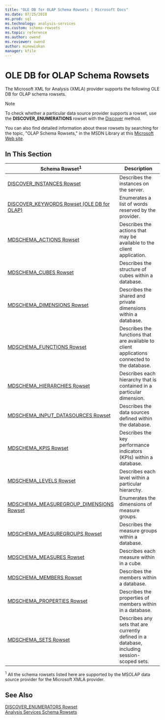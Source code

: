 ```yaml
---
title: "OLE DB for OLAP Schema Rowsets | Microsoft Docs"
ms.date: 07/25/2018
ms.prod: sql
ms.technology: analysis-services
ms.custom: schema-rowsets
ms.topic: reference
ms.author: owend
ms.reviewer: owend
author: minewiskan
manager: kfile
---
```

# OLE DB for OLAP Schema Rowsets

  The Microsoft XML for Analysis (XMLA) provider supports the following OLE DB for OLAP schema rowsets.  
  
> [!NOTE]  
>  To check whether a particular data source provider supports a rowset, use the **DISCOVER_ENUMERATIONS** rowset with the [Discover](../../xmla/xml-elements-methods-discover.md) method.  
  
 You can also find detailed information about these rowsets by searching for the topic, "OLAP Schema Rowsets," in the MSDN Library at this [Microsoft Web site](http://go.microsoft.com/fwlink/?LinkId=15426).  
  
## In This Section  
  
|Schema Rowset<sup>1</sup>|Description|  
|-------------------------------|-----------------|  
|[DISCOVER_INSTANCES Rowset](discover-instances-rowset.md)|Describes the instances on the server.|  
|[DISCOVER_KEYWORDS Rowset &#40;OLE DB for OLAP&#41;](discover-keywords-rowset-ole-db-for-olap.md)|Enumerates a list of words reserved by the provider.|  
|[MDSCHEMA_ACTIONS Rowset](mdschema-actions-rowset.md)|Describes the actions that may be available to the client application.|  
|[MDSCHEMA_CUBES Rowset](mdschema-cubes-rowset.md)|Describes the structure of cubes within a database.|  
|[MDSCHEMA_DIMENSIONS Rowset](mdschema-dimensions-rowset.md)|Describes the shared and private dimensions within a database.|  
|[MDSCHEMA_FUNCTIONS Rowset](mdschema-functions-rowset.md)|Describes the functions that are available to client applications connected to the database.|  
|[MDSCHEMA_HIERARCHIES Rowset](mdschema-hierarchies-rowset.md)|Describes each hierarchy that is contained in a particular dimension.|  
|[MDSCHEMA_INPUT_DATASOURCES Rowset](mdschema-input-datasources-rowset.md)|Describes the data sources defined within the database.|  
|[MDSCHEMA_KPIS Rowset](mdschema-kpis-rowset.md)|Describes the key performance indicators (KPIs) within a database.|  
|[MDSCHEMA_LEVELS Rowset](mdschema-levels-rowset.md)|Describes each level within a particular hierarchy.|  
|[MDSCHEMA_MEASUREGROUP_DIMENSIONS Rowset](mdschema-measuregroup-dimensions-rowset.md)|Enumerates the dimensions of measure groups.|  
|[MDSCHEMA_MEASUREGROUPS Rowset](mdschema-measuregroups-rowset.md)|Describes the measure groups within a database.|  
|[MDSCHEMA_MEASURES Rowset](mdschema-measures-rowset.md)|Describes each measure within in a cube.|  
|[MDSCHEMA_MEMBERS Rowset](mdschema-members-rowset.md)|Describes the members within a database.|  
|[MDSCHEMA_PROPERTIES Rowset](mdschema-properties-rowset.md)|Describes the properties of members within in a database.|  
|[MDSCHEMA_SETS Rowset](mdschema-sets-rowset.md)|Describes any sets that are currently defined in a database, including session-scoped sets.|  
  
 <sup>1</sup> All the schema rowsets listed here are supported by the MSOLAP data source provider for the Microsoft XMLA provider.  
  
## See Also  
 [DISCOVER_ENUMERATORS Rowset](../../../analysis-services/schema-rowsets/xml/discover-enumerators-rowset.md)   
 [Analysis Services Schema Rowsets](../../../analysis-services/schema-rowsets/analysis-services-schema-rowsets.md)  
  
  

